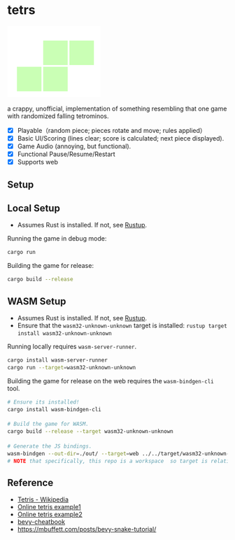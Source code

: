 # tetrs

![logo](./assets/icon.png)

a crappy, unofficial, implementation of something resembling that one game with randomized falling tetrominos.

- [x] Playable（random piece; pieces rotate and move; rules applied）
- [x] Basic UI/Scoring (lines clear; score is calculated; next piece displayed).
- [x] Game Audio (annoying, but functional).
- [x] Functional Pause/Resume/Restart
- [x] Supports web

## Setup

## Local Setup

- Assumes Rust is installed. If not, see [Rustup](https://rustup.rs/).

Running the game in debug mode:

```sh
cargo run
```

Building the game for release:

```sh
cargo build --release
```

## WASM Setup

- Assumes Rust is installed. If not, see [Rustup](https://rustup.rs/).
- Ensure that the `wasm32-unknown-unknown` target is installed: `rustup target install wasm32-unknown-unknown`

Running locally requires `wasm-server-runner`.

```sh
cargo install wasm-server-runner
cargo run --target=wasm32-unknown-unknown
```

Building the game for release on the web requires the `wasm-bindgen-cli` tool.

```sh
# Ensure its installed!
cargo install wasm-bindgen-cli

# Build the game for WASM.
cargo build --release --target wasm32-unknown-unknown

# Generate the JS bindings.
wasm-bindgen --out-dir=./out/ --target=web ../../target/wasm32-unknown-unknown/release/tetris.wasm
# NOTE that specifically, this repo is a workspace  so target is relative to the workspace root.
```

## Reference

- [Tetris - Wikipedia](https://en.wikipedia.org/wiki/Tetris)
- [Online tetris example1](https://tetris.com/play-tetris)
- [Online tetris example2](https://www.freetetris.org/game.php)
- [bevy-cheatbook](https://github.com/bevy-cheatbook/bevy-cheatbook)
- <https://mbuffett.com/posts/bevy-snake-tutorial/>
